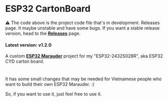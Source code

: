
# ESP32 CartonBoard
⚠️ The code above is the project code file that's in development. Releases page. It maybe unstable and have some bugs. If you want a stable release version, head to the [**Releases**](https://github.com/hhienuwu/ESP32CartonBoard/releases) page.
#### Latest version: v1.2.0
A custom [**ESP32 Marauder**](https://github.com/justcallmekoko/ESP32Marauder) project for my "ESP32-2432S028R", aka ESP32 CYD carton board.
#
It has some small changes that may be needed for Vietnamese people who want to build their own ESP32 Marauder. :)

So, if you want to use it, just feel free to use it.
